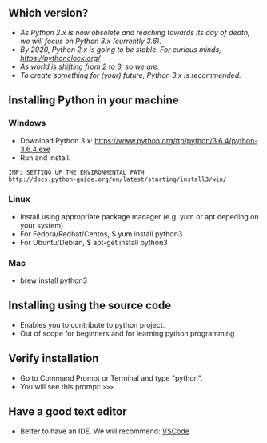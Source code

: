 ## Which version?
  * *As Python 2.x is now obsolete and reaching towards its day of death, we will focus on Python 3.x (currently 3.6).*
  * *By 2020, Python 2.x is going to be stable. For curious minds, https://pythonclock.org/*
  * *As world is shifting from 2 to 3, so we are.*
  * *To create something for (your) future, Python 3.x is recommended.*
   
## Installing Python in your machine
   ### Windows
   * Download Python 3.x: https://www.python.org/ftp/python/3.6.4/python-3.6.4.exe
   * Run and install.
   
    IMP: SETTING UP THE ENVIRONMENTAL PATH
    http://docs.python-guide.org/en/latest/starting/install3/win/

   ### Linux
   * Install using appropriate package manager (e.g. yum or apt depeding on your system)
   * For Fedora/Redhat/Centos,  $ yum install python3
   * For Ubuntu/Debian,  $ apt-get install python3

   ### Mac
   * brew install python3

## Installing using the source code
   * Enables you to contribute to python project.
   * Out of scope for beginners and for learning python programming

## Verify installation
   * Go to Command Prompt or Terminal and type "python".
   * You will see this prompt:  ``` >>> ```

## Have a good text editor
   * Better to have an IDE. We will recommend: [VSCode](https://code.visualstudio.com)
